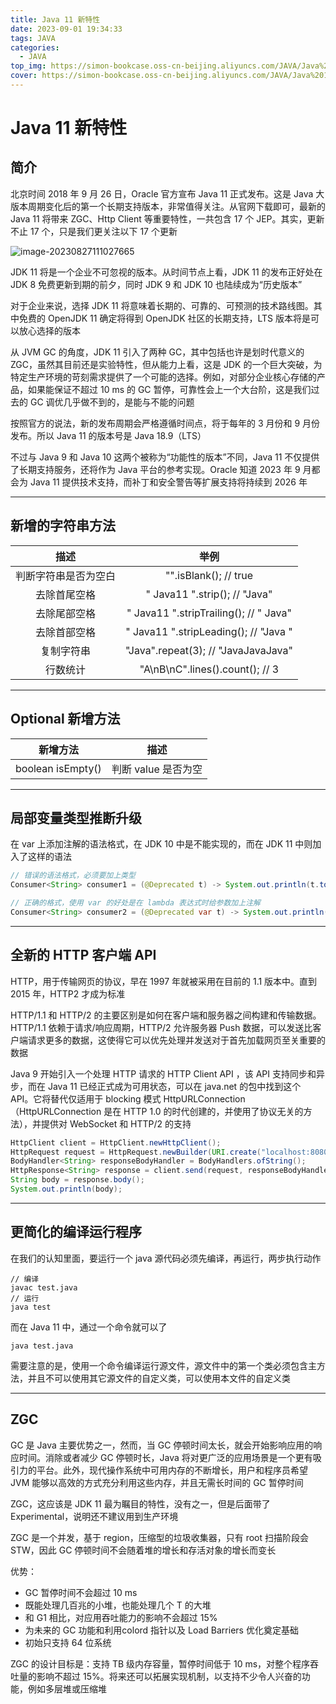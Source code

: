 ```yaml
---
title: Java 11 新特性
date: 2023-09-01 19:34:33
tags: JAVA
categories: 
  - JAVA
top_img: https://simon-bookcase.oss-cn-beijing.aliyuncs.com/JAVA/Java%2011%20%E6%96%B0%E7%89%B9%E6%80%A7/preview.jpg
cover: https://simon-bookcase.oss-cn-beijing.aliyuncs.com/JAVA/Java%2011%20%E6%96%B0%E7%89%B9%E6%80%A7/preview.jpg
---
```




# Java 11 新特性

## 简介



北京时间 2018 年 9 月 26 日，Oracle 官方宣布 Java 11 正式发布。这是 Java 大版本周期变化后的第一个长期支持版本，非常值得关注。从官网下载即可，最新的 Java 11 将带来 ZGC、Http Client 等重要特性，一共包含 17 个 JEP。其实，更新不止 17 个，只是我们更关注以下 17 个更新

![image-20230827111027665](https://simon-bookcase.oss-cn-beijing.aliyuncs.com/JAVA/Java%2011%20%E6%96%B0%E7%89%B9%E6%80%A7/image-20230827111027665.png)



JDK 11 将是一个企业不可忽视的版本。从时间节点上看，JDK 11 的发布正好处在 JDK 8 免费更新到期的前夕，同时 JDK 9 和 JDK 10 也陆续成为“历史版本”

对于企业来说，选择 JDK 11 将意味着长期的、可靠的、可预测的技术路线图。其中免费的 OpenJDK 11 确定将得到 OpenJDK 社区的长期支持，LTS 版本将是可以放心选择的版本

从 JVM GC 的角度，JDK 11 引入了两种 GC，其中包括也许是划时代意义的 ZGC，虽然其目前还是实验特性，但从能力上看，这是 JDK 的一个巨大突破，为特定生产环境的苛刻需求提供了一个可能的选择。例如，对部分企业核心存储的产品，如果能保证不超过 10 ms 的 GC 暂停，可靠性会上一个大台阶，这是我们过去的 GC 调优几乎做不到的，是能与不能的问题



按照官方的说法，新的发布周期会严格遵循时间点，将于每年的 3 月份和 9 月份发布。所以 Java 11 的版本号是 Java 18.9（LTS）

不过与 Java 9 和 Java 10 这两个被称为“功能性的版本”不同，Java 11 不仅提供了长期支持服务，还将作为 Java 平台的参考实现。Oracle 知道 2023 年 9 月都会为 Java 11 提供技术支持，而补丁和安全警告等扩展支持将持续到 2026 年



------

## 新增的字符串方法



|         描述         |                  举例                  |
| :------------------: | :------------------------------------: |
| 判断字符串是否为空白 |         "".isBlank();  // true         |
|     去除首尾空格     |     " Java11 ".strip(); // "Java"      |
|     去除尾部空格     | " Java11 ".stripTrailing(); // " Java" |
|     去除首部空格     | " Java11 ".stripLeading(); // "Java "  |
|      复制字符串      |  "Java".repeat(3); // "JavaJavaJava"   |
|       行数统计       |    "A\nB\nC".lines().count(); // 3     |



------

## Optional 新增方法



|     新增方法      |        描述         |
| :---------------: | :-----------------: |
| boolean isEmpty() | 判断 value 是否为空 |



------

## 局部变量类型推断升级



在 var 上添加注解的语法格式，在 JDK 10 中是不能实现的，而在 JDK 11 中则加入了这样的语法

```java
// 错误的语法格式，必须要加上类型
Consumer<String> consumer1 = (@Deprecated t) -> System.out.println(t.toUpperCase());

// 正确的格式，使用 var 的好处是在 lambda 表达式时给参数加上注解
Consumer<String> consumer2 = (@Deprecated var t) -> System.out.println(t.toUpperCase());
```



------

## 全新的 HTTP 客户端 API



HTTP，用于传输网页的协议，早在 1997 年就被采用在目前的 1.1 版本中。直到 2015 年，HTTP2 才成为标准

HTTP/1.1 和 HTTP/2 的主要区别是如何在客户端和服务器之间构建和传输数据。HTTP/1.1 依赖于请求/响应周期，HTTP/2 允许服务器 Push 数据，可以发送比客户端请求更多的数据，这使得它可以优先处理并发送对于首先加载网页至关重要的数据

Java 9 开始引入一个处理 HTTP 请求的 HTTP Client API ，该 API 支持同步和异步，而在 Java 11 已经正式成为可用状态，可以在 java.net 的包中找到这个 API。它将替代仅适用于 blocking 模式 HttpURLConnection（HttpURLConnection 是在 HTTP 1.0 的时代创建的，并使用了协议无关的方法），并提供对 WebSocket 和 HTTP/2 的支持



```java
HttpClient client = HttpClient.newHttpClient();
HttpRequest request = HttpRequest.newBuilder(URI.create("localhost:8080/test")).build();
BodyHandler<String> responseBodyHandler = BodyHandlers.ofString();
HttpResponse<String> response = client.send(request, responseBodyHandler);
String body = response.body();
System.out.println(body);
```



------

## 更简化的编译运行程序



在我们的认知里面，要运行一个 java 源代码必须先编译，再运行，两步执行动作

```
// 编译
javac test.java
// 运行
java test
```

而在 Java 11 中，通过一个命令就可以了

```
java test.java
```

需要注意的是，使用一个命令编译运行源文件，源文件中的第一个类必须包含主方法，并且不可以使用其它源文件的自定义类，可以使用本文件的自定义类



------

## ZGC



GC 是 Java 主要优势之一，然而，当 GC 停顿时间太长，就会开始影响应用的响应时间。消除或者减少 GC 停顿时长，Java 将对更广泛的应用场景是一个更有吸引力的平台。此外，现代操作系统中可用内存的不断增长，用户和程序员希望 JVM 能够以高效的方式充分利用这些内存，并且无需长时间的 GC 暂停时间

ZGC，这应该是 JDK 11 最为瞩目的特性，没有之一，但是后面带了 Experimental，说明还不建议用到生产环境

ZGC 是一个并发，基于 region，压缩型的垃圾收集器，只有 root 扫描阶段会 STW，因此 GC 停顿时间不会随着堆的增长和存活对象的增长而变长



优势：

* GC 暂停时间不会超过 10 ms
* 既能处理几百兆的小堆，也能处理几个 T 的大堆
* 和 G1 相比，对应用吞吐能力的影响不会超过 15%
* 为未来的 GC 功能和利用colord 指针以及 Load Barriers 优化奠定基础
* 初始只支持 64 位系统



ZGC 的设计目标是：支持 TB 级内存容量，暂停时间低于 10 ms，对整个程序吞吐量的影响不超过 15%。将来还可以拓展实现机制，以支持不少令人兴奋的功能，例如多层堆或压缩堆
